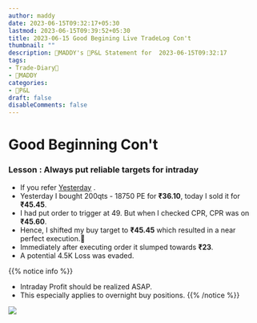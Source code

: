 ```yaml
---
author: maddy
date: 2023-06-15T09:32:17+05:30
lastmod: 2023-06-15T09:39:52+05:30
title: 2023-06-15 Good Begining Live TradeLog Con't
thumbnail: ""
description: 🧔MADDY's 💸P&L Statement for  2023-06-15T09:32:17 
tags:
- Trade-Diary📗
- 🧔MADDY
categories: 
- 💸P&L
draft: false
disableComments: false
---
```

# Good Beginning Con't

### Lesson : Always put reliable targets for intraday

- If you refer [Yesterday](https://optionsmaddy.github.io/) .
- Yesterday I bought 200qts - 18750 PE for **₹36.10**, today I sold it for **₹45.45**. 
- I had put order to trigger at 49. But when I checked CPR, CPR was on **₹45.60**.
- Hence, I shifted my buy target to **₹45.45** which resulted in a near perfect execution.🙂
- Immediately after executing order it slumped towards **₹23**.
- A potential 4.5K Loss was evaded.

{{% notice info %}}
- Intraday Profit should be realized ASAP.
- This especially applies to overnight buy positions.
{{% /notice %}}

![](https://i.imgur.com/ayUxHqO.png)

